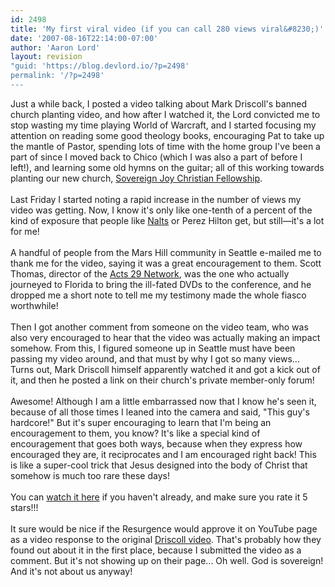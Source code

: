 ```yaml
---
id: 2498
title: 'My first viral video (if you can call 280 views viral&#8230;)'
date: '2007-08-16T22:14:00-07:00'
author: 'Aaron Lord'
layout: revision
"guid: 'https://blog.devlord.io/?p=2498'
permalink: '/?p=2498'
---
```


Just a while back, I posted a video talking about Mark Driscoll's banned church planting video, and how after I watched it, the Lord convicted me to stop wasting my time playing World of Warcraft, and I started focusing my attention on reading some good theology books, encouraging Pat to take up the mantle of Pastor, spending lots of time with the home group I've been a part of since I moved back to Chico (which I was also a part of before I left!), and learning some old hymns on the guitar; all of this working towards planting our new church, <a href="http://www.sovereignjoycf.org/">Sovereign Joy Christian Fellowship</a>.<br /><br />Last Friday I started noting a rapid increase in the number of views my video was getting.  Now, I know it's only like one-tenth of a percent of the kind of exposure that people like <a href="http://www.youtube.com/Nalts">Nalts</a> or Perez Hilton get, but still—it's a lot for me!<br /><br />A handful of people from the Mars Hill community in Seattle e-mailed me to thank me for the video, saying it was a great encouragement to them.  Scott Thomas, director of the <a href="http://www.acts29network.org/">Acts 29 Network</a>, was the one who actually journeyed to Florida to bring the ill-fated DVDs to the conference, and he dropped me a short note to tell me my testimony made the whole fiasco worthwhile!<br /><br />Then I got another comment from someone on the video team, who was also very encouraged to hear that the video was actually making an impact somehow.  From this, I figured someone up in Seattle must have been passing my video around, and that must by why I got so many views...  Turns out, Mark Driscoll himself apparently watched it and got a kick out of it, and then he posted a link on their church's private member-only forum!<br /><br />Awesome!  Although I am a little embarrassed now that I know he's seen it, because of all those times I leaned into the camera and said, "This guy's hardcore!"  But it's super encouraging to learn that I'm being an encouragement to them, you know?  It's like a special kind of encouragement that goes both ways, because when they express how encouraged they are, it reciprocates and I am encouraged right back!  This is like a super-cool trick that Jesus designed into the body of Christ that somehow is much too rare these days!<br /><br />You can <a href="http://www.youtube.com/watch?v=Mbm6lDzKH1U">watch it here</a> if you haven't already, and make sure you rate it 5 stars!!!<br /><br />It sure would be nice if the Resurgence would approve it on YouTube page as a video response to the original <a href="http://www.youtube.com/watch?v=JIrIKbCz3n4">Driscoll video</a>.  That's probably how they found out about it in the first place, because I submitted the video as a comment.  But it's not showing up on their page...  Oh well.  God is sovereign!  And it's not about us anyway!<div class="blogger-post-footer"></div>